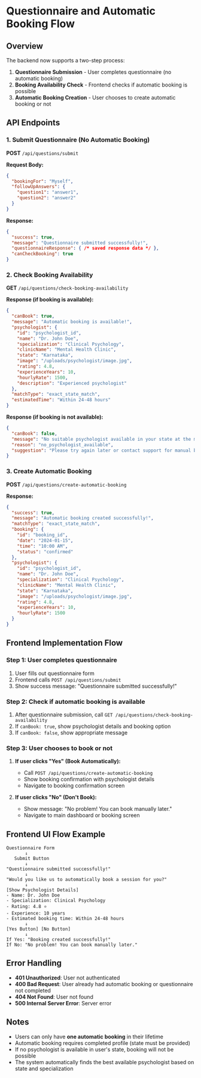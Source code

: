 # Questionnaire and Automatic Booking Flow

## Overview
The backend now supports a two-step process:
1. **Questionnaire Submission** - User completes questionnaire (no automatic booking)
2. **Booking Availability Check** - Frontend checks if automatic booking is possible
3. **Automatic Booking Creation** - User chooses to create automatic booking or not

## API Endpoints

### 1. Submit Questionnaire (No Automatic Booking)
**POST** `/api/questions/submit`

**Request Body:**
```json
{
  "bookingFor": "Myself",
  "followUpAnswers": {
    "question1": "answer1",
    "question2": "answer2"
  }
}
```

**Response:**
```json
{
  "success": true,
  "message": "Questionnaire submitted successfully!",
  "questionnaireResponse": { /* saved response data */ },
  "canCheckBooking": true
}
```

### 2. Check Booking Availability
**GET** `/api/questions/check-booking-availability`

**Response (if booking is available):**
```json
{
  "canBook": true,
  "message": "Automatic booking is available!",
  "psychologist": {
    "id": "psychologist_id",
    "name": "Dr. John Doe",
    "specialization": "Clinical Psychology",
    "clinicName": "Mental Health Clinic",
    "state": "Karnataka",
    "image": "/uploads/psychologist/image.jpg",
    "rating": 4.8,
    "experienceYears": 10,
    "hourlyRate": 1500,
    "description": "Experienced psychologist"
  },
  "matchType": "exact_state_match",
  "estimatedTime": "Within 24-48 hours"
}
```

**Response (if booking is not available):**
```json
{
  "canBook": false,
  "message": "No suitable psychologist available in your state at the moment.",
  "reason": "no_psychologist_available",
  "suggestion": "Please try again later or contact support for manual booking assistance."
}
```

### 3. Create Automatic Booking
**POST** `/api/questions/create-automatic-booking`

**Response:**
```json
{
  "success": true,
  "message": "Automatic booking created successfully!",
  "matchType": "exact_state_match",
  "booking": {
    "id": "booking_id",
    "date": "2024-01-15",
    "time": "10:00 AM",
    "status": "confirmed"
  },
  "psychologist": {
    "id": "psychologist_id",
    "name": "Dr. John Doe",
    "specialization": "Clinical Psychology",
    "clinicName": "Mental Health Clinic",
    "state": "Karnataka",
    "image": "/uploads/psychologist/image.jpg",
    "rating": 4.8,
    "experienceYears": 10,
    "hourlyRate": 1500
  }
}
```

## Frontend Implementation Flow

### Step 1: User completes questionnaire
1. User fills out questionnaire form
2. Frontend calls `POST /api/questions/submit`
3. Show success message: "Questionnaire submitted successfully!"

### Step 2: Check if automatic booking is available
1. After questionnaire submission, call `GET /api/questions/check-booking-availability`
2. If `canBook: true`, show psychologist details and booking option
3. If `canBook: false`, show appropriate message

### Step 3: User chooses to book or not
1. **If user clicks "Yes" (Book Automatically):**
   - Call `POST /api/questions/create-automatic-booking`
   - Show booking confirmation with psychologist details
   - Navigate to booking confirmation screen

2. **If user clicks "No" (Don't Book):**
   - Show message: "No problem! You can book manually later."
   - Navigate to main dashboard or booking screen

## Frontend UI Flow Example

```
Questionnaire Form
       ↓
   Submit Button
       ↓
"Questionnaire submitted successfully!"
       ↓
"Would you like us to automatically book a session for you?"
       ↓
[Show Psychologist Details]
- Name: Dr. John Doe
- Specialization: Clinical Psychology
- Rating: 4.8 ⭐
- Experience: 10 years
- Estimated booking time: Within 24-48 hours
       ↓
[Yes Button] [No Button]
       ↓
If Yes: "Booking created successfully!"
If No: "No problem! You can book manually later."
```

## Error Handling

- **401 Unauthorized**: User not authenticated
- **400 Bad Request**: User already had automatic booking or questionnaire not completed
- **404 Not Found**: User not found
- **500 Internal Server Error**: Server error

## Notes

- Users can only have **one automatic booking** in their lifetime
- Automatic booking requires completed profile (state must be provided)
- If no psychologist is available in user's state, booking will not be possible
- The system automatically finds the best available psychologist based on state and specialization 